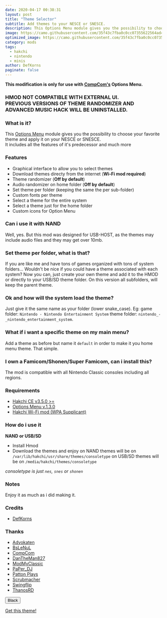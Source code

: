 ```yaml
---
date: 2020-04-17 00:38:31
layout: post
title: "Theme Selector"
subtitle: Add themes to your NESCE or SNESCE.
description: This Options Menu module gives you the possibility to choose your favorite theme and apply it on your NESCE or SNESCE. It includes all the features of it's predecessor and much more.
image: https://camo.githubusercontent.com/35f43c7fba0c0cc07355622564ad4665aa23c480/68747470733a2f2f692e696d6775722e636f6d2f497869384c59752e706e67
optimized_image: https://camo.githubusercontent.com/35f43c7fba0c0cc07355622564ad4665aa23c480/68747470733a2f2f692e696d6775722e636f6d2f497869384c59752e706e67
category: mods
tags:
  - hakchi
  - nintendo
  - minis
author: DefKorns
paginate: false
---
```

**This modification is only for use with [CompCom's](https://github.com/CompCom) Options Menu.**
### HMOD NOT COMPATIBLE WITH EXTERNAL UI.<br/>PREVIOUS VERSIONS OF THEME RANDOMIZER AND ADVANCED MUSIC HACK WILL BE UNINSTALLED.
### What is it?
This [Options Menu](https://github.com/CompCom/OptionsMenu/releases/latest) module gives you the possibility to choose your favorite theme and apply it on your NESCE or SNESCE.<br/>
It includes all the features of it's predecessor and much more
### Features
*  Graphical interface to allow you to select themes
*  Download themes directy from the internet (**Wi-Fi mod required**)
*  Theme randomizer (**Off by default**)
*  Audio randomizer on home folder (**Off by default**)
*  Set theme per folder (keeping the same the per sub-folder)
*  Custom fonts per theme
*  Select a theme for the entire system
*  Select a theme just for the home folder
*  Custom icons for Option Menu

### Can i use it with NAND
Well, yes. But this mod was designed for USB-HOST, as the themes may include audio files and they may get over 10mb.

### Set theme per folder, what is that?
If you are like me and have tons of games organized with tons of system folders... Wouldn't be nice if you could have a theme associated with each system? Now you can, just create your own theme and add it to the HMOD or directly to your USB/SD theme folder.
On this version all subfolders, will keep the parent theme.

### Ok and how will the system load the theme?
Just give it the same name as your folder (lower snake_case). Eg: game folder: `Nintendo - Nintendo Entertainment System` theme folder: `nintendo_-_nintendo_entertainment_system`.

### What if i want a specific theme on my main menu?
Add a theme as before but name it `default` in order to make it you home menu theme. 
That simple.

### I own a Famicom/Shonen/Super Famicom, can i install this?
The mod is compatible with all Nintendo Classic consoles including all regions.

### Requirements
*  [Hakchi CE v3.5.0 >=](https://github.com/TeamShinkansen/hakchi2/releases/latest)
*  [Options Menu v.1.3.0](https://github.com/CompCom/OptionsMenu/releases/tag/1.3.0)
*  [Hakchi Wi-Fi mod (WPA Supplicant)](https://hakchi.net/hakchi/hmods/wpa-supplicant.hmod)

### How do i use it
**NAND or USB/SD**
- Install Hmod
- Download the themes and enjoy
on NAND themes will be on `/var/lib/hakchi/usr/share/themes/consoletype`
on USB/SD themes will be on `/media/hakchi/themes/consoletype`

*consoletype is just `nes`, `snes`  or `shonen`*

### Notes
Enjoy it as much as i did making it.

### Credits
- [DefKorns](https://gitlab.com/DefKorns)

### Thanks
- [Advokaten](https://gitlab.com/advokaten)
- [BsLeNuL](https://github.com/bslenul)
- [CompCom](https://github.com/CompCom)
- [DanTheMan827](https://github.com/DanTheMan827)
- [ModMyClassic](https://modmyclassic.com/)
- [PaPer_DJ](https://github.com/PaPer-DJ)
- [Patton Plays](https://www.youtube.com/channel/UCO91Nlt9y8svZF8VjEKpkmQ)
- [Scrubmacher](https://www.reddit.com/user/Scrubmacher)
- [Swingflip](https://github.com/swingflip)
- [ThanosRD](https://github.com/ThanosRD)


<button class="btn btn-darkred">Black</button>

<a href="https://github.com/thiagorossener/jekflix-template" class="get-theme" role="button">
            Get this theme!
        </a>
